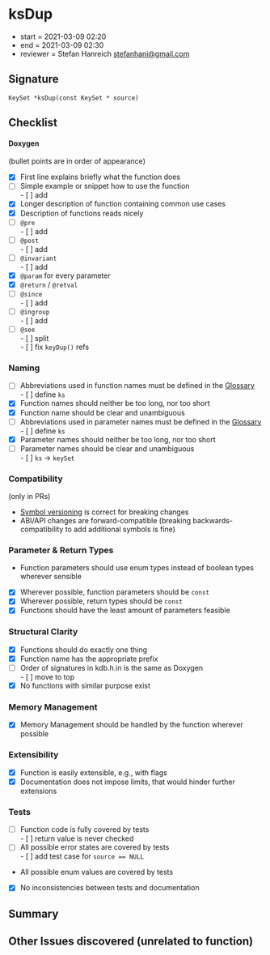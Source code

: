 # ksDup

- start = 2021-03-09 02:20
- end = 2021-03-09 02:30
- reviewer = Stefan Hanreich <stefanhani@gmail.com>

## Signature

`KeySet *ksDup(const KeySet * source)`

## Checklist

#### Doxygen

(bullet points are in order of appearance)

- [x] First line explains briefly what the function does
- [ ] Simple example or snippet how to use the function  
      - [ ] add
- [x] Longer description of function containing common use cases
- [x] Description of functions reads nicely
- [ ] `@pre`  
      - [ ] add
- [ ] `@post`  
      - [ ] add
- [ ] `@invariant`  
      - [ ] add
- [x] `@param` for every parameter
- [x] `@return` / `@retval`
- [ ] `@since`  
      - [ ] add
- [ ] `@ingroup`  
      - [ ] add
- [ ] `@see`  
      - [ ] split  
      - [ ] fix `keyDup()` refs

### Naming

- [ ] Abbreviations used in function names must be defined in the
      [Glossary](/doc/help/elektra-glossary.md)  
      - [ ] define `ks`
- [x] Function names should neither be too long, nor too short
- [x] Function name should be clear and unambiguous
- [ ] Abbreviations used in parameter names must be defined in the
      [Glossary](/doc/help/elektra-glossary.md)  
      - [ ] define `ks`
- [x] Parameter names should neither be too long, nor too short
- [ ] Parameter names should be clear and unambiguous  
      - [ ] `ks` -> `keySet`

### Compatibility

(only in PRs)

- [Symbol versioning](/doc/dev/symbol-versioning.md)
      is correct for breaking changes
- ABI/API changes are forward-compatible (breaking backwards-compatibility
      to add additional symbols is fine)

### Parameter & Return Types

- Function parameters should use enum types instead of boolean types
      wherever sensible
- [x] Wherever possible, function parameters should be `const`
- [x] Wherever possible, return types should be `const`
- [x] Functions should have the least amount of parameters feasible

### Structural Clarity

- [x] Functions should do exactly one thing
- [x] Function name has the appropriate prefix
- [ ] Order of signatures in kdb.h.in is the same as Doxygen  
      - [ ] move to top
- [x] No functions with similar purpose exist

### Memory Management

- [x] Memory Management should be handled by the function wherever possible

### Extensibility

- [x] Function is easily extensible, e.g., with flags
- [x] Documentation does not impose limits, that would hinder further extensions

### Tests

- [ ] Function code is fully covered by tests  
      - [ ] return value is never checked
- [ ] All possible error states are covered by tests  
      - [ ] add test case for `source == NULL`
- All possible enum values are covered by tests
- [x] No inconsistencies between tests and documentation

## Summary

## Other Issues discovered (unrelated to function)

